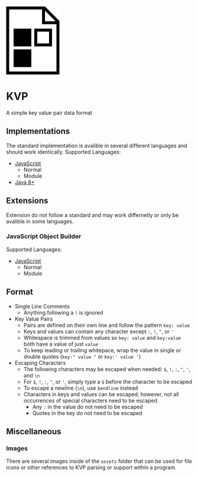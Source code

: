 ![KVP Icon](assets/kvp.png "KVP Icon")
# KVP
A simple key value pair data format
## Implementations
The standard implementation is avalible in several different languages and should work identically.
Supported Languages:
+ [JavaScript](https://github.com/SteveBeeblebrox/KVP/tree/master/Standard/javascript)
  + Normal
  + Module
+ [Java 8+](https://github.com/SteveBeeblebrox/KVP/tree/master/Standard/java)
## Extensions
Extension do not follow a standard and may work differnetly or only be avalible in some languages.
### JavaScript Object Builder
Supported Languages:
+ [JavaScript](https://github.com/SteveBeeblebrox/KVP/tree/master/Extensions/javascript)
  + Normal
  + Module
## Format
+ Single Line Comments
  + Anything following a `!` is ignored
+ Key Value Pairs
  + Pairs are defined on their own line and follow the pattern `key: value`
  + Keys and values can contain any character except `:`, `!`, `"`, or `'`
  + Whitespace is trimmed from values so `key: value` and `key:value` both have a value of just `value`
  + To keep leading or trailing whitepace, wrap the value in single or double quotes (`key:" value "` or `key:' value '`)
+ Escaping Characters
  + The following characters may be escaped when needed: `$`, `!`, `:`, `"`, `'`, and `\n`
  + For `$`, `!`, `:`, `"`, or `'`, simply type a `$` before the character to be escaped
  + To escape a newline (`\n`), use `$endline` instead
  + Characters in keys and values can be escaped; however, not all occurrences of special characters need to be escaped
    + Any `:` in the value do not need to be escaped
    + Quotes in the key do not need to be escaped
## Miscellaneous
### Images
There are several images inside of the `assets` folder that can be used for file icons or other references to KVP parsing or support within a program.
